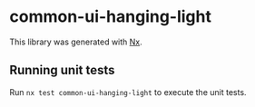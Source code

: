 # common-ui-hanging-light

This library was generated with [Nx](https://nx.dev).

## Running unit tests

Run `nx test common-ui-hanging-light` to execute the unit tests.
